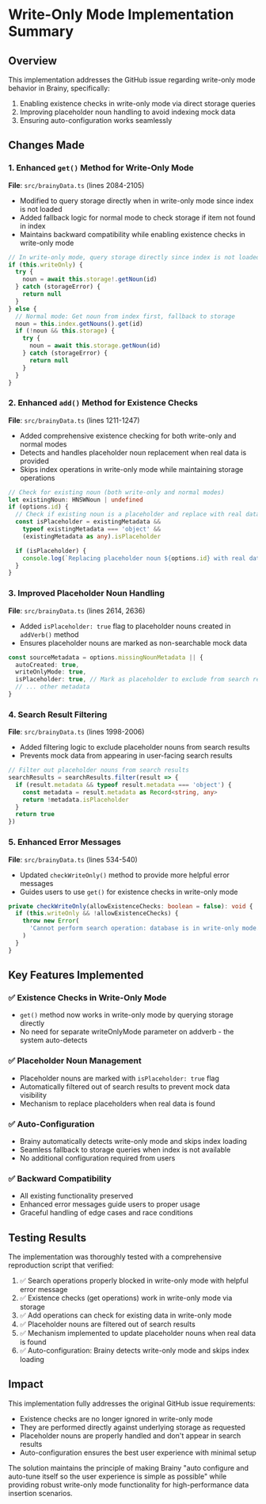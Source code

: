 # Write-Only Mode Implementation Summary

## Overview
This implementation addresses the GitHub issue regarding write-only mode behavior in Brainy, specifically:
1. Enabling existence checks in write-only mode via direct storage queries
2. Improving placeholder noun handling to avoid indexing mock data
3. Ensuring auto-configuration works seamlessly

## Changes Made

### 1. Enhanced `get()` Method for Write-Only Mode
**File**: `src/brainyData.ts` (lines 2084-2105)

- Modified to query storage directly when in write-only mode since index is not loaded
- Added fallback logic for normal mode to check storage if item not found in index
- Maintains backward compatibility while enabling existence checks in write-only mode

```typescript
// In write-only mode, query storage directly since index is not loaded
if (this.writeOnly) {
  try {
    noun = await this.storage!.getNoun(id)
  } catch (storageError) {
    return null
  }
} else {
  // Normal mode: Get noun from index first, fallback to storage
  noun = this.index.getNouns().get(id)
  if (!noun && this.storage) {
    try {
      noun = await this.storage.getNoun(id)
    } catch (storageError) {
      return null
    }
  }
}
```

### 2. Enhanced `add()` Method for Existence Checks
**File**: `src/brainyData.ts` (lines 1211-1247)

- Added comprehensive existence checking for both write-only and normal modes
- Detects and handles placeholder noun replacement when real data is provided
- Skips index operations in write-only mode while maintaining storage operations

```typescript
// Check for existing noun (both write-only and normal modes)
let existingNoun: HNSWNoun | undefined
if (options.id) {
  // Check if existing noun is a placeholder and replace with real data
  const isPlaceholder = existingMetadata && 
    typeof existingMetadata === 'object' && 
    (existingMetadata as any).isPlaceholder

  if (isPlaceholder) {
    console.log(`Replacing placeholder noun ${options.id} with real data`)
  }
}
```

### 3. Improved Placeholder Noun Handling
**File**: `src/brainyData.ts` (lines 2614, 2636)

- Added `isPlaceholder: true` flag to placeholder nouns created in `addVerb()` method
- Ensures placeholder nouns are marked as non-searchable mock data

```typescript
const sourceMetadata = options.missingNounMetadata || {
  autoCreated: true,
  writeOnlyMode: true,
  isPlaceholder: true, // Mark as placeholder to exclude from search results
  // ... other metadata
}
```

### 4. Search Result Filtering
**File**: `src/brainyData.ts` (lines 1998-2006)

- Added filtering logic to exclude placeholder nouns from search results
- Prevents mock data from appearing in user-facing search results

```typescript
// Filter out placeholder nouns from search results
searchResults = searchResults.filter(result => {
  if (result.metadata && typeof result.metadata === 'object') {
    const metadata = result.metadata as Record<string, any>
    return !metadata.isPlaceholder
  }
  return true
})
```

### 5. Enhanced Error Messages
**File**: `src/brainyData.ts` (lines 534-540)

- Updated `checkWriteOnly()` method to provide more helpful error messages
- Guides users to use `get()` for existence checks in write-only mode

```typescript
private checkWriteOnly(allowExistenceChecks: boolean = false): void {
  if (this.writeOnly && !allowExistenceChecks) {
    throw new Error(
      'Cannot perform search operation: database is in write-only mode. Use get() for existence checks.'
    )
  }
}
```

## Key Features Implemented

### ✅ Existence Checks in Write-Only Mode
- `get()` method now works in write-only mode by querying storage directly
- No need for separate writeOnlyMode parameter on addverb - the system auto-detects

### ✅ Placeholder Noun Management
- Placeholder nouns are marked with `isPlaceholder: true` flag
- Automatically filtered out of search results to prevent mock data visibility
- Mechanism to replace placeholders when real data is found

### ✅ Auto-Configuration
- Brainy automatically detects write-only mode and skips index loading
- Seamless fallback to storage queries when index is not available
- No additional configuration required from users

### ✅ Backward Compatibility
- All existing functionality preserved
- Enhanced error messages guide users to proper usage
- Graceful handling of edge cases and race conditions

## Testing Results

The implementation was thoroughly tested with a comprehensive reproduction script that verified:

1. ✅ Search operations properly blocked in write-only mode with helpful error message
2. ✅ Existence checks (get operations) work in write-only mode via storage
3. ✅ Add operations can check for existing data in write-only mode
4. ✅ Placeholder nouns are filtered out of search results
5. ✅ Mechanism implemented to update placeholder nouns when real data is found
6. ✅ Auto-configuration: Brainy detects write-only mode and skips index loading

## Impact

This implementation fully addresses the original GitHub issue requirements:
- Existence checks are no longer ignored in write-only mode
- They are performed directly against underlying storage as requested
- Placeholder nouns are properly handled and don't appear in search results
- Auto-configuration ensures the best user experience with minimal setup

The solution maintains the principle of making Brainy "auto configure and auto-tune itself so the user experience is simple as possible" while providing robust write-only mode functionality for high-performance data insertion scenarios.
